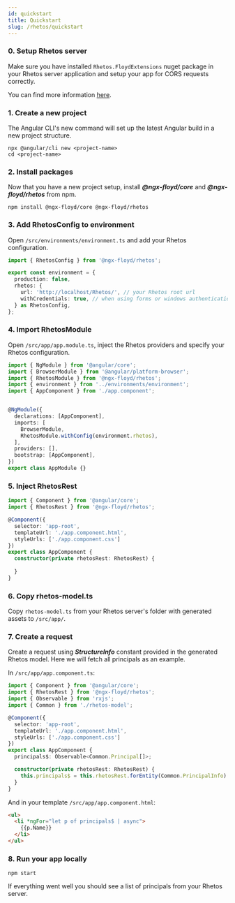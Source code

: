 ```yaml
---
id: quickstart
title: Quickstart
slug: /rhetos/quickstart
---
```


### 0. Setup Rhetos server
Make sure you have installed `Rhetos.FloydExtensions` nuget package in your Rhetos server application and setup your app for CORS requests correctly.  
  
You can find more information [here](https://dev.azure.com/omega-software-core/Rhetos/_git/FloydExtensions).   


### 1. Create a new project

The Angular CLI's new command will set up the latest Angular build in a new project structure.

```shell script
npx @angular/cli new <project-name>
cd <project-name>
```

### 2. Install packages

Now that you have a new project setup, install ***@ngx-floyd/core*** and ***@ngx-floyd/rhetos*** from npm.

```shell script
npm install @ngx-floyd/core @ngx-floyd/rhetos
```

### 3. Add RhetosConfig to environment

Open `/src/environments/environment.ts` and add your Rhetos configuration. 

```ts title="environment.ts" {5-8}
import { RhetosConfig } from '@ngx-floyd/rhetos';

export const environment = {
  production: false,
  rhetos: {
    url: 'http://localhost/Rhetos/', // your Rhetos root url
    withCredentials: true, // when using forms or windows authentication
  } as RhetosConfig,
};
```

### 4. Import RhetosModule

Open `/src/app/app.module.ts`, inject the Rhetos providers and specify your Rhetos configuration.


```ts title="app.module.ts" {12}
import { NgModule } from '@angular/core';
import { BrowserModule } from '@angular/platform-browser';
import { RhetosModule } from '@ngx-floyd/rhetos';
import { environment } from '../environments/environment';
import { AppComponent } from './app.component';


@NgModule({
  declarations: [AppComponent],
  imports: [
    BrowserModule,
    RhetosModule.withConfig(environment.rhetos),
  ],
  providers: [],
  bootstrap: [AppComponent],
})
export class AppModule {}
```

### 5. Inject RhetosRest

```ts title="app.component.ts" {10}
import { Component } from '@angular/core';
import { RhetosRest } from '@ngx-floyd/rhetos';

@Component({
  selector: 'app-root',
  templateUrl: './app.component.html',
  styleUrls: ['./app.component.css']
})
export class AppComponent {
  constructor(private rhetosRest: RhetosRest) {
  
  }
}
```

### 6. Copy rhetos-model.ts

Copy `rhetos-model.ts` from your Rhetos server's folder with generated assets to `/src/app/`.

### 7. Create a request

Create a request using ***StructureInfo*** constant provided in the generated Rhetos model. Here we will fetch all principals as an example.

In `/src/app/app.component.ts`:



```ts title="app.component.ts" {15}
import { Component } from '@angular/core';
import { RhetosRest } from '@ngx-floyd/rhetos';
import { Observable } from 'rxjs';
import { Common } from './rhetos-model';

@Component({
  selector: 'app-root',
  templateUrl: './app.component.html',
  styleUrls: ['./app.component.css']
})
export class AppComponent {
  principals$: Observable<Common.Principal[]>;

  constructor(private rhetosRest: RhetosRest) {
    this.principals$ = this.rhetosRest.forEntity(Common.PrincipalInfo).all();
  }
}
```

And in your template `/src/app/app.component.html`:

```html title="app.component.html"
<ul>
  <li *ngFor="let p of principals$ | async">
    {{p.Name}}
  </li>
</ul>
```

### 8. Run your app locally

```shell script
npm start
```

If everything went well you should see a list of principals from your Rhetos server.

